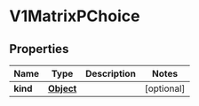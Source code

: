 

# V1MatrixPChoice

## Properties

Name | Type | Description | Notes
------------ | ------------- | ------------- | -------------
**kind** | [**Object**](.md) |  |  [optional]



